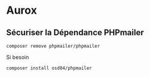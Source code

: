 # Aurox

## Sécuriser la Dépendance PHPmailer

```
composer remove phpmailer/phpmailer
```

Si besoin

```
composer install osd84/phpmailer  
```